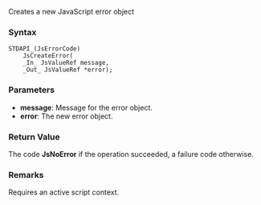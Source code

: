 Creates a new JavaScript error object 
### Syntax 
```
STDAPI_(JsErrorCode)
    JsCreateError(
    _In_ JsValueRef message,
    _Out_ JsValueRef *error);
```
### Parameters 
* __message__: Message for the error object.
* __error__: The new error object.

### Return Value 
The code **JsNoError** if the operation succeeded, a failure code otherwise.
### Remarks 
Requires an active script context.
